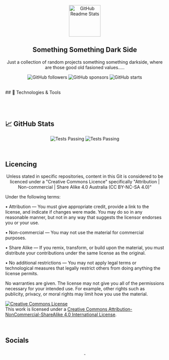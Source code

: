 <p align="center">
<!-- Header Logo -->
 <img width="100px" src="https://res.cloudinary.com/anuraghazra/image/upload/v1594908242/logo_ccswme.svg" align="center" alt="GitHub Readme Stats" />

<!-- Header Title -->
 <h2 align="center">Something Something Dark Side</h2>
 <p align="center">Just a collection of random projects something something darkside, where are those good old fasioned values.....</p>
<p align="center">
<img alt="GitHub followers" src="https://img.shields.io/github/followers/CrashOverrideProductions?label=Follow&style=social">
<img alt="GitHub sponsors" src="https://img.shields.io/github/sponsors/CrashOverrideProductions?&style=social">
<img alt="GitHub starts" src="https://img.shields.io/github/stars/CrashOverrideProductions?label?affiliations=OWNER%20COLLABORATOR&style=social">

</p>

</p>
</br>
<!-- Content -->
## 🔧 Technologies & Tools

<p align="center">
	  
<br>
<!--	  Test Here-->
<img alt="" src="https://img.shields.io/badge/Platform-Windows-success?style=flat&logo=Windows&logoColor=white&color=0078D6" />
<img alt="" src="https://img.shields.io/badge/Platform-Arduino-success?style=flat&logo=Arduino&logoColor=white&color=00979D" />
<img alt="" src="https://img.shields.io/badge/Code-Python-success?style=flat&logo=Python&logoColor=white&color=3776AB" />
<img alt="" src="https://img.shields.io/badge/Code-C%20Sharp-success?style=flat&logo=C%20Sharp&logoColor=white&color=239120" />
<img alt="" src="https://img.shields.io/badge/IDE-Visual%20Studio-success?style=flat&logo=Visual%20Studio&logoColor=white&color=5C2D91" />
<img alt="" src="https://img.shields.io/badge/IDE-Visual%20Studio%20Code-success?style=flat&logo=Visual%20Studio%20Code&logoColor=white&color=007ACC" />
<br>
	  
<!-- Statistics -->
## &#x1f4c8; GitHub Stats

<p align="center">
<img alt="Tests Passing" src="https://github-readme-stats.vercel.app/api?username=CrashOverrideProductions" />
<img alt="Tests Passing" src="https://github-readme-stats.vercel.app/api/top-langs/?username=CrashOverrideProductions&langs_count=8" />
</p>
</br>

## Licencing
<p align="center">
Unless stated in specific repositories, content in this Git is considered to be licenced under a "Creative Commons Licence" specifically "Attribution | Non-commercial | Share Alike 4.0 Australia (CC BY-NC-SA 4.0)"

<p align"left">
Under the following terms:

• Attribution — You must give appropriate credit, provide a link to the license, and indicate if changes were made. You may do so in any reasonable manner, but not in any way that suggests the licensor endorses you or your use.

• Non-commercial — You may not use the material for commercial purposes.

• Share Alike — If you remix, transform, or build upon the material, you must distribute your contributions under the same license as the original.

• No additional restrictions — You may not apply legal terms or technological measures that legally restrict others from doing anything the license permits.

No warranties are given. The license may not give you all of the permissions necessary for your intended use. For example, other rights such as publicity, privacy, or moral rights may limit how you use the material.
</p>
<a rel="license" href="http://creativecommons.org/licenses/by-nc-sa/4.0/"><img alt="Creative Commons License" style="border-width:0" src="https://i.creativecommons.org/l/by-nc-sa/4.0/88x31.png" /></a><br />This work is licensed under a <a rel="license" href="http://creativecommons.org/licenses/by-nc-sa/4.0/">Creative Commons Attribution-NonCommercial-ShareAlike 4.0 International License</a>.
</p>

</br>

<!-- Socials -->
## Socials
<p align="center">
<a href="https://www.facebook.com/justin.bland.127" >
   <img alt="" src="https://img.shields.io/badge/%20-Facebook-success?style=flat&logo=Facebook&logoColor=white&color=1877F2" />
</a>
	<a href="https://www.linkedin.com/in/justin-bland-8a6539137" >
   <img alt="" src="https://img.shields.io/badge/%20-LinkedIn-success?style=flat&logo=LinkedIn&logoColor=white&color=0077B5" />
</a>
</p>

	  
	  

	  
	  
